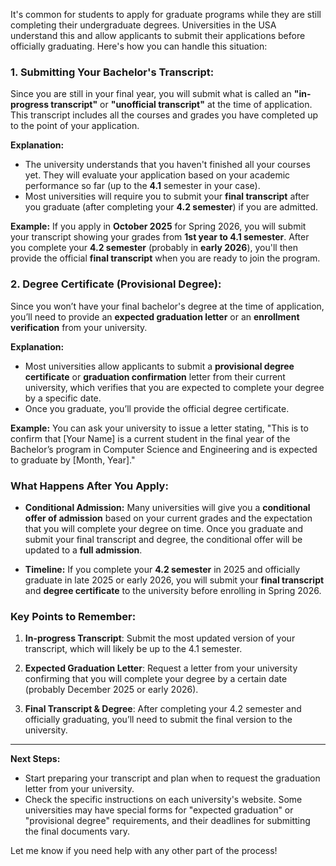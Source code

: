 It's common for students to apply for graduate programs while they are still completing their undergraduate degrees. Universities in the USA understand this and allow applicants to submit their applications before officially graduating. Here's how you can handle this situation:

### 1. **Submitting Your Bachelor's Transcript:**
   Since you are still in your final year, you will submit what is called an **"in-progress transcript"** or **"unofficial transcript"** at the time of application. This transcript includes all the courses and grades you have completed up to the point of your application.

   **Explanation:**
   - The university understands that you haven't finished all your courses yet. They will evaluate your application based on your academic performance so far (up to the **4.1** semester in your case).
   - Most universities will require you to submit your **final transcript** after you graduate (after completing your **4.2 semester**) if you are admitted.

   **Example:**
   If you apply in **October 2025** for Spring 2026, you will submit your transcript showing your grades from **1st year to 4.1 semester**. After you complete your **4.2 semester** (probably in **early 2026**), you'll then provide the official **final transcript** when you are ready to join the program.

### 2. **Degree Certificate (Provisional Degree):**
   Since you won’t have your final bachelor's degree at the time of application, you’ll need to provide an **expected graduation letter** or an **enrollment verification** from your university.

   **Explanation:**
   - Most universities allow applicants to submit a **provisional degree certificate** or **graduation confirmation** letter from their current university, which verifies that you are expected to complete your degree by a specific date.
   - Once you graduate, you’ll provide the official degree certificate.

   **Example:** You can ask your university to issue a letter stating, "This is to confirm that [Your Name] is a current student in the final year of the Bachelor’s program in Computer Science and Engineering and is expected to graduate by [Month, Year]."

### What Happens After You Apply:
- **Conditional Admission:** Many universities will give you a **conditional offer of admission** based on your current grades and the expectation that you will complete your degree on time. Once you graduate and submit your final transcript and degree, the conditional offer will be updated to a **full admission**.
  
- **Timeline:** If you complete your **4.2 semester** in 2025 and officially graduate in late 2025 or early 2026, you will submit your **final transcript** and **degree certificate** to the university before enrolling in Spring 2026.

### Key Points to Remember:
1. **In-progress Transcript**: Submit the most updated version of your transcript, which will likely be up to the 4.1 semester.
   
2. **Expected Graduation Letter**: Request a letter from your university confirming that you will complete your degree by a certain date (probably December 2025 or early 2026).

3. **Final Transcript & Degree**: After completing your 4.2 semester and officially graduating, you’ll need to submit the final version to the university.

---

**Next Steps:**
- Start preparing your transcript and plan when to request the graduation letter from your university.
- Check the specific instructions on each university's website. Some universities may have special forms for "expected graduation" or "provisional degree" requirements, and their deadlines for submitting the final documents vary.

Let me know if you need help with any other part of the process!
